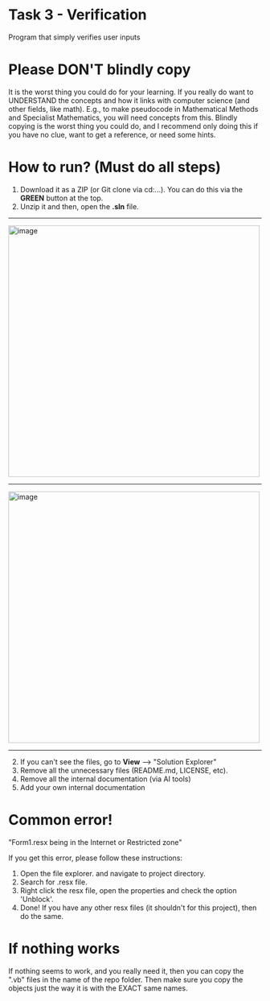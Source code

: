 # Task 3 - Verification
Program that simply verifies user inputs

# Please DON'T blindly copy
It is the worst thing you could do for your learning. If you really do want to UNDERSTAND the concepts and how it links with computer science (and other fields, like math). E.g., to make pseudocode in Mathematical Methods and Specialist Mathematics, you will need concepts from this. Blindly copying is the worst thing you could do, and I recommend only doing this if you have no clue, want to get a reference, or need some hints. 

# How to run? (Must do all steps)
1. Download it as a ZIP (or Git clone via cd:...). You can do this via the **GREEN** button at the top.
2. Unzip it and then, open the **.sln** file.

---

<img width="500" alt="image" src="https://github.com/Pinkk-Flag/VBx.NET-10-Task-3-Validation/assets/91942071/5ddcc4f7-7ea5-43c0-9715-2aaada779506">


---


<img width="500" alt="image" src="https://github.com/Pinkk-Flag/VBx.NET-10-Task-3-Validation/assets/91942071/311b701c-db15-442d-9071-2494a47186fc">

---

2.  If you can't see the files, go to **View** --> "Solution Explorer"
3.  Remove all the unnecessary files (README.md, LICENSE, etc).
4.  Remove all the internal documentation (via AI tools)
5.  Add your own internal documentation

# Common error!
"Form1.resx being in the Internet or Restricted zone"

If you get this error, please follow these instructions:

1. Open the file explorer. and navigate to project directory.
2. Search for .resx file.
3. Right click the resx file, open the properties and check the option 'Unblock'.
4. Done! If you have any other resx files (it shouldn't for this project), then do the same.

# If nothing works

If nothing seems to work, and you really need it, then you can copy the ".vb" files in the name of the repo folder. Then make sure you copy the objects just the way it is with the EXACT same names.
